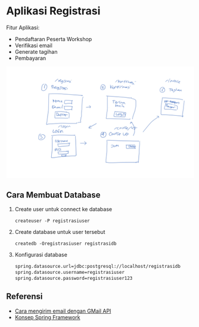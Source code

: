 # Aplikasi Registrasi #

Fitur Aplikasi:

* Pendaftaran Peserta Workshop
* Verifikasi email
* Generate tagihan
* Pembayaran

[![Mockup Aplikasi](docs/mockup-aplikasi-registrasi.jpg)]((docs/mockup-aplikasi-registrasi.jpg))

## Cara Membuat Database ##

1. Create user untuk connect ke database

    ```
    createuser -P registrasiuser
    ```

2. Create database untuk user tersebut

    ```
   createdb -Oregistrasiuser registrasidb
   ```

3. Konfigurasi database

    ```
   spring.datasource.url=jdbc:postgresql://localhost/registrasidb
   spring.datasource.username=registrasiuser
   spring.datasource.password=registrasiuser123
   ```

## Referensi ##

* [Cara mengirim email dengan GMail API](https://software.endy.muhardin.com/java/mengirim-email-gmail-api/)
* [Konsep Spring Framework](https://www.youtube.com/playlist?list=PL9oC_cq7OYbyhdZmCECQqp7OcS8J5QpAo)
